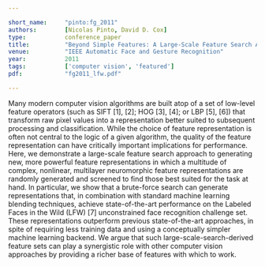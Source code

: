 ```yaml
---

short_name:     "pinto:fg_2011"
authors:        [Nicolas Pinto, David D. Cox]
type:           conference_paper
title:          "Beyond Simple Features: A Large-Scale Feature Search Approach to Unconstrained Face Recognition"
venue:          "IEEE Automatic Face and Gesture Recognition"
year:           2011
tags:           ['computer vision', 'featured']
pdf:            "fg2011_lfw.pdf"

---
```


Many	modern	computer	vision	algorithms	are built atop of a set of low-level feature operators (such as SIFT [1], [2]; HOG [3], [4]; or LBP [5], [6]) that transform raw pixel values into a representation better suited to subsequent processing and classification. While the choice of feature representation is often not central to the logic of a given algorithm, the quality of the feature representation can have critically important implications for performance. Here, we demonstrate a large-scale feature search approach to generating new, more powerful feature representations in which a multitude of complex, nonlinear, multilayer neuromorphic feature representations are randomly generated and screened to find those best suited for the task at hand. In particular, we show that a brute-force search can generate representations that, in combination with standard machine learning blending techniques, achieve state-of-the-art performance on the Labeled Faces in the Wild (LFW) [7] unconstrained face recognition challenge set. These representations outperform previous state-of-the-art approaches, in spite of requiring less training data and using a conceptually simpler machine learning backend. We argue that such large-scale-search-derived feature sets can play a synergistic role with other computer vision approaches by providing a richer base of features with which to work.